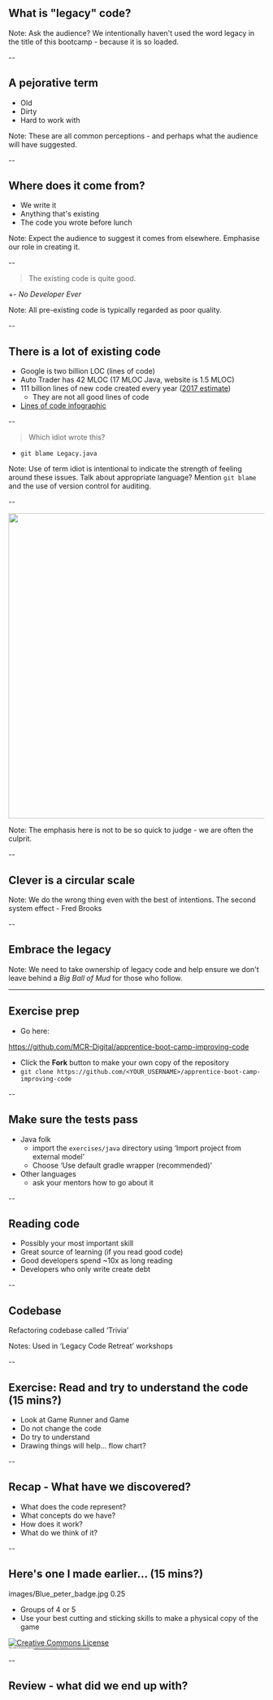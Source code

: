 ## What is "legacy" code?

Note:
Ask the audience?
We intentionally haven't used the word legacy in the title of this bootcamp - because it is so loaded.

--

## A pejorative term

+ Old
+ Dirty
+ Hard to work with

Note:
These are all common perceptions - and perhaps what the audience will have suggested.

--

## Where does it come from?

+ We write it
+ Anything that's existing
+ The code you wrote before lunch

Note:
Expect the audience to suggest it comes from elsewhere.
Emphasise our role in creating it.

--

> The existing code is quite good.

+\- _No Developer Ever_

Note:
All pre-existing code is typically regarded as poor quality.

--

## There is a lot of existing code

+ Google is two billion LOC (lines of code)
+ Auto Trader has 42 MLOC (17 MLOC Java, website is 1.5 MLOC)
+ 111 billion lines of new code created every year ([2017 estimate](https://cybersecurityventures.com/application-security-report-2017/))
  + They are not all good lines of code
+ [Lines of code infographic](https://informationisbeautiful.net/visualizations/million-lines-of-code/)

--

> Which idiot wrote this?

+ `git blame Legacy.java`

Note:
Use of term idiot is intentional to indicate the strength of feeling around these issues.
Talk about appropriate language?
Mention `git blame` and the use of version control for auditing.

--

<img height="600" src="images/your-country-wants-you.jpg">

Note:
The emphasis here is not to be so quick to judge - we are often the culprit.

--

## Clever is a circular scale


Note:
We do the wrong thing even with the best of intentions.
The second system effect - Fred Brooks

--

## Embrace the legacy

Note:
We need to take ownership of legacy code and help ensure we don't leave behind a _Big Ball of Mud_ for those who follow.

---

## Exercise prep

* Go here:
 
 https://github.com/MCR-Digital/apprentice-boot-camp-improving-code
* Click the **Fork** button to make your own copy of the repository
* `git clone https://github.com/<YOUR_USERNAME>/apprentice-boot-camp-improving-code`

--

## Make sure the tests pass
  * Java folk
    * import the `exercises/java` directory using ‘Import project from external model’
    * Choose ‘Use default gradle wrapper (recommended)’
  * Other languages
    * ask your mentors how to go about it

--

## Reading code

+ Possibly your most important skill
+ Great source of learning (if you read good code)
+ Good developers spend ~10x as long reading
+ Developers who only write create debt

--

## Codebase

Refactoring codebase called ‘Trivia’

Notes: Used in ‘Legacy Code Retreat’ workshops

--

## Exercise: Read and try to understand the code (15 mins?)

+ Look at Game Runner and Game
+ Do not change the code
+ Do try to understand
+ Drawing things will help… flow chart?

--

## Recap - What have we discovered?

* What does the code represent?
* What concepts do we have?
* How does it work?
* What do we think of it?

--

## Here's one I made earlier... (15 mins?)

<backgroundimage>images/Blue_peter_badge.jpg</backgroundimage>
<backgroundimageopacity>0.25</backgroundimageopacity>
<!-- .slide: data-background-repeat="repeat" -->
<!-- .slide: data-background-size="100px" -->

+ Groups of 4 or 5
+ Use your best cutting and sticking skills to make a physical copy of the game

<a rel="license" href="http://creativecommons.org/licenses/by-sa/4.0/">
    <img alt="Creative Commons License" style="border-width:0" src="https://i.creativecommons.org/l/by-sa/4.0/80x15.png" />
</a>
<div style="font-size:0.25em">
This work is licensed under a 
<a rel="license" href="http://creativecommons.org/licenses/by-sa/4.0/">Creative Commons Attribution-ShareAlike 4.0 International License</a>.
</div>

--

## Review - what did we end up with?
